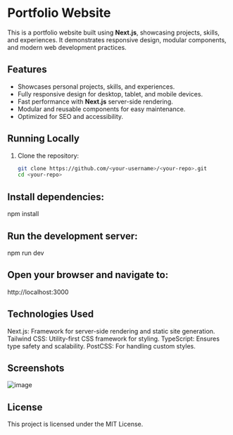 # Portfolio Website

This is a portfolio website built using **Next.js**, showcasing projects, skills, and experiences. It demonstrates responsive design, modular components, and modern web development practices.

## Features

- Showcases personal projects, skills, and experiences.
- Fully responsive design for desktop, tablet, and mobile devices.
- Fast performance with **Next.js** server-side rendering.
- Modular and reusable components for easy maintenance.
- Optimized for SEO and accessibility.


## Running Locally

1. Clone the repository:
   ```bash
   git clone https://github.com/<your-username>/<your-repo>.git
   cd <your-repo>
## Install dependencies:


npm install

## Run the development server:


npm run dev


## Open your browser and navigate to:
http://localhost:3000  

## Technologies Used
Next.js: Framework for server-side rendering and static site generation.
Tailwind CSS: Utility-first CSS framework for styling.
TypeScript: Ensures type safety and scalability.
PostCSS: For handling custom styles.


## Screenshots
![image](https://github.com/user-attachments/assets/4dc22f0e-9d9e-449f-8b49-52590631f89a)


## License
This project is licensed under the MIT License.


